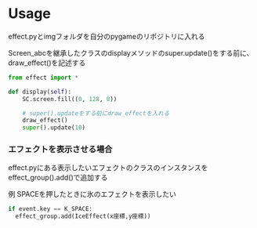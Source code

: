 # Usage  
effect.pyとimgフォルダを自分のpygameのリポジトリに入れる  

Screen_abcを継承したクラスのdisplayメソッドのsuper.update()をする前に、
draw_effect()を記述する  

```python
from effect import *

def display(self):
    SC.screen.fill((0, 128, 0))

    # super().updateをする前にdraw_effectを入れる
    draw_effect()
    super().update(10)
```

### エフェクトを表示させる場合  
effect.pyにある表示したいエフェクトのクラスのインスタンスを  
effect_group().add()で追加する 

例  SPACEを押したときに氷のエフェクトを表示したい
```python
if event.key == K_SPACE:
  effect_group.add(IceEffect(x座標,y座標))

```
